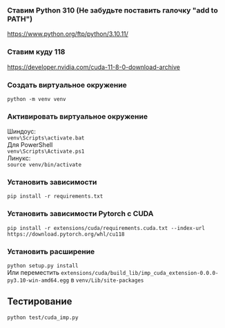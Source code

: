 ### Ставим Python 310 (Не забудьте поставить галочку "add to PATH")
https://www.python.org/ftp/python/3.10.11/

### Ставим куду 118
https://developer.nvidia.com/cuda-11-8-0-download-archive

### Создать виртуальное окружение
`python -m venv venv`

### Активировать виртуальное окружение
Шиндоус:  
`venv\Scripts\activate.bat`  
Для PowerShell  
`venv\Scripts\Activate.ps1`  
Линукс:  
`source venv/bin/activate`

### Установить зависимости
`pip install -r requirements.txt`

### Установить зависимости Pytorch с CUDA
`pip install -r extensions/cuda/requirements.cuda.txt --index-url https://download.pytorch.org/whl/cu118`

### Установить расширение
`python setup.py install`  
Или переместить `extensions/cuda/build_lib/imp_cuda_extension-0.0.0-py3.10-win-amd64.egg` в `venv/Lib/site-packages`

## Тестирование
`python test/cuda_imp.py`